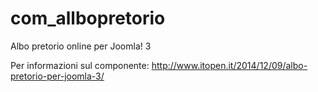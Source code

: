 com_allbopretorio
=================

Albo pretorio online per Joomla! 3

Per informazioni sul componente: http://www.itopen.it/2014/12/09/albo-pretorio-per-joomla-3/

